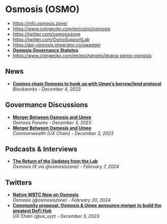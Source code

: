 # Osmosis (OSMO)

- https://info.osmosis.zone/
- https://www.coingecko.com/en/coins/osmosis
- https://twitter.com/osmosiszone
- https://twitter.com/OsmoSupportLab
- https://api-osmosis.imperator.co/swagger
- [**Osmosis Governance Statutes**](https://hackmd.io/U37CDcTDTC60v1JW-0e4sA)
- https://www.coingecko.com/en/exchanges/levana-perps-osmosis

## News

- [**Cosmos chain Osmosis to hook up with Umee’s borrow/lend protocol**](https://blockworks.co/news/cosmos-dex-osmosis-merger-umee)
  <br/>_Blockworks - December 4, 2023_

## Govermance Discussions

- [**Merger Between Osmosis and Umee**](https://forum.osmosis.zone/t/merger-between-osmosis-and-umee/780)
  <br/>_Osmosis Forums - December 3, 2023_
- [**Merger Between Osmosis and Umee**](https://commonwealth.im/ux/discussion/14296-merger-between-osmosis-and-umee)
  <br/>_Commonwealth (UX Chain) - December 3, 2023_

## Podcasts & Interviews

- [**The Return of the Updates from the Lab**](https://twitter.com/osmosiszone/status/1755969823857893687)
  <br/>_Osmosis (X via @osmosiszone) - February 7, 2024_

## Twitters

- [**Native WBTC Now on Osmosis**](https://twitter.com/osmosiszone/status/1760001481720332422/photo/1)
  <br/>_Osmosis (@osmosiszone) - February 20, 2024_
- [**Community proposal: Osmosis & Umee announce merger to build the greatest DeFi Hub**](https://twitter.com/ux_xyz/status/1731392488139808911)
  <br/>_UX Chain (@ux_xyz) - December 3, 2023_
